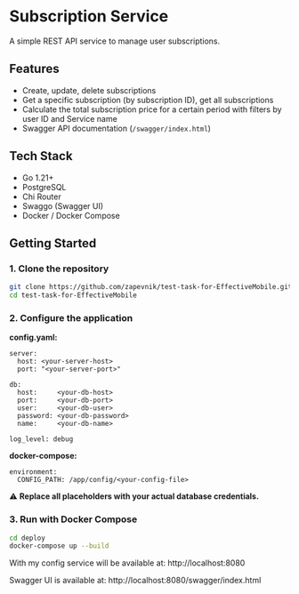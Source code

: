 # Subscription Service

A simple REST API service to manage user subscriptions.

## Features

- Create, update, delete subscriptions  
- Get a specific subscription (by subscription ID), get all subscriptions 
- Calculate the total subscription price for a certain period with filters by user ID and Service name  
- Swagger API documentation (`/swagger/index.html`)

## Tech Stack

- Go 1.21+  
- PostgreSQL  
- Chi Router  
- Swaggo (Swagger UI)  
- Docker / Docker Compose

## Getting Started

### 1. Clone the repository

```bash
git clone https://github.com/zapevnik/test-task-for-EffectiveMobile.git
cd test-task-for-EffectiveMobile
```
### 2. Configure the application

**config.yaml:**
```
server:
  host: <your-server-host>
  port: "<your-server-port>"

db:
  host:     <your-db-host>
  port:     <your-db-port>
  user:     <your-db-user>
  password: <your-db-password>
  name:     <your-db-name>

log_level: debug
```

**docker-compose:**
```
environment:
  CONFIG_PATH: /app/config/<your-config-file>
```
⚠️ **Replace all placeholders with your actual database credentials.**


### 3. Run with Docker Compose
```bash
cd deploy
docker-compose up --build
```
With my config service will be available at:
http://localhost:8080

Swagger UI is available at:
http://localhost:8080/swagger/index.html


